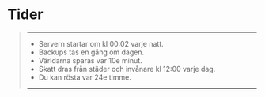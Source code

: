 # Tider
>---
>- Servern startar om kl 00:02 varje natt. 
>- Backups tas en gång om dagen.
>- Världarna sparas var 10e minut.
>- Skatt dras från städer och invånare kl 12:00 varje dag.
>- Du kan rösta var 24e timme.
>---
